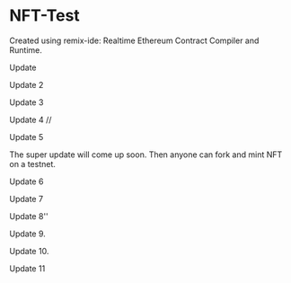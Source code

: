 # NFT-Test

Created using remix-ide: Realtime Ethereum Contract Compiler and Runtime.

Update 

Update 2

Update 3

Update 4 //

Update 5

The super update will come up soon. Then anyone can fork and mint NFT on a testnet. 

Update 6

Update 7

Update 8''

Update 9.

Update 10.

Update 11 
